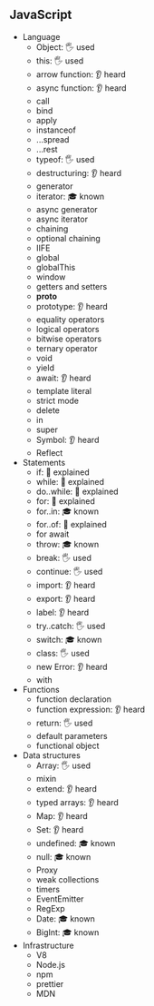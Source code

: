 ## JavaScript

- Language
  - Object: 🖐️ used
  - this: 🖐️ used
  - arrow function: 👂 heard
  - async function: 👂 heard
  - call
  - bind
  - apply
  - instanceof
  - ...spread
  - ...rest
  - typeof: 🖐️ used
  - destructuring: 👂 heard
  - generator
  - iterator: 🎓 known
  - async generator
  - async iterator
  - chaining
  - optional chaining
  - IIFE
  - global
  - globalThis
  - window
  - getters and setters
  - __proto__
  - prototype: 👂 heard
  - equality operators
  - logical operators
  - bitwise operators
  - ternary operator
  - void
  - yield
  - await: 👂 heard
  - template literal
  - strict mode
  - delete
  - in
  - super
  - Symbol: 👂 heard
  - Reflect
- Statements
  - if: 🙋 explained 
  - while: 🙋 explained 
  - do..while: 🙋 explained 
  - for: 🙋 explained 
  - for..in: 🎓 known 
  - for..of: 🙋 explained 
  - for await
  - throw: 🎓 known
  - break: 🖐️ used
  - continue: 🖐️ used
  - import: 👂 heard
  - export: 👂 heard
  - label: 👂 heard
  - try..catch: 🖐️ used
  - switch: 🎓 known
  - class: 🖐️ used
  - new Error: 👂 heard
  - with
- Functions
  - function declaration
  - function expression: 👂 heard
  - return: 🖐️ used
  - default parameters
  - functional object
- Data structures
  - Array: 🖐️ used
  - mixin
  - extend: 👂 heard
  - typed arrays: 👂 heard
  - Map: 👂 heard
  - Set: 👂 heard
  - undefined: 🎓 known
  - null: 🎓 known
  - Proxy
  - weak collections
  - timers
  - EventEmitter
  - RegExp
  - Date: 🎓 known
  - BigInt: 🎓 known
- Infrastructure
  - V8
  - Node.js
  - npm
  - prettier
  - MDN
